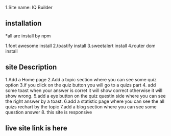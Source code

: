 1.Site name: IQ Builder

## installation

\*all are install by npm

1.font awesome install
2.toastify install
3.sweetalert install
4.router dom install

## site Description

1.Add a Home page
2.Add a topic section where you can see some quiz option
3.if you click on the quiz button you will go to a quizs part 4. add some toast when your answer is corret it will show correct otherwise it will show wrong.
5.add a eye button on the quiz questin side where you can see the right answer by a toast.
6.add a statistic page where you can see the all quizs rechart by the topic
7.add a blog section where you can see some question answer 8. this site is responsive

## live site link is here
